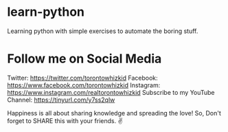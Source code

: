 # learn-python
Learning python with simple exercises to automate the boring stuff.

# Follow me on Social Media
Twitter: https://twitter.com/torontowhizkid 
Facebook: https://www.facebook.com/torontowhizkid 
Instagram: https://www.instagram.com/realtorontowhizkid 
Subscribe to my YouTube Channel: https://tinyurl.com/y7ss2qlw 

Happiness is all about sharing knowledge and spreading the love! So, Don't forget to SHARE this with your friends. ✌
